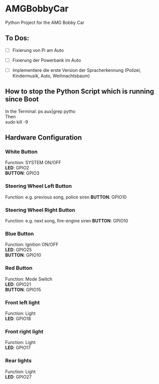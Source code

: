 # AMGBobbyCar
Python Project for the AMG Bobby Car

## To Dos:

- [ ] Fixierung von Pi am Auto
- [ ] Fixierung der Powerbank im Auto
- [ ] Implementiere die erste Version der Spracherkennung (Polizei, Kindermusik, Auto, Weihnachtsbaum)


## How to stop the Python Script which is running since Boot
In the Terminal:  ps aux|grep pytho  
Then  
sudo kill -9 <Process ID>

## Hardware Configuration

### White Button  
Function: SYSTEM ON/OFF  
**LED**: GPIO2  
**BUTTON**: GPIO3

### Steering Wheel Left Button
Function: e.g. previous song, police siren
**BUTTON**: GPIO10

### Steering Wheel Right Button
Function: e.g. next song, fire-engine siren
**BUTTON**: GPIO10

### Blue Button
Function: Ignition ON/OFF    
**LED**: GPIO25  
**BUTTON**: GPIO10

### Red Button
Function: Mode Switch    
**LED**: GPIO21  
**BUTTON**: GPIO15

### Front left light
Function: Light    
**LED**: GPIO18  

### Front right light
Function: Light    
**LED**: GPIO17

### Rear lights
Function: Light    
**LED**: GPIO27

